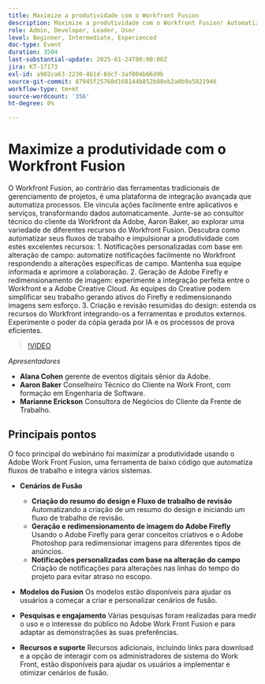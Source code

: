 ```yaml
---
title: Maximize a produtividade com o Workfront Fusion
description: Maximize a produtividade com o Workfront Fusion! Automatize fluxos de trabalho, integre sistemas e aprimore a colaboração com notificações personalizadas, redimensionamento de imagens e muito mais.
role: Admin, Developer, Leader, User
level: Beginner, Intermediate, Experienced
doc-type: Event
duration: 3504
last-substantial-update: 2025-01-24T00:00:00Z
jira: KT-17173
exl-id: a902ca63-2230-4b1d-8dcf-3af004b66d9b
source-git-commit: 87945f25760d168144b852b88eb2a0b9a5021946
workflow-type: tm+mt
source-wordcount: '356'
ht-degree: 0%

---
```


# Maximize a produtividade com o Workfront Fusion

O Workfront Fusion, ao contrário das ferramentas tradicionais de gerenciamento de projetos, é uma plataforma de integração avançada que automatiza processos. Ele vincula ações facilmente entre aplicativos e serviços, transformando dados automaticamente. Junte-se ao consultor técnico do cliente da Workfront da Adobe, Aaron Baker, ao explorar uma variedade de diferentes recursos do Workfront Fusion. Descubra como automatizar seus fluxos de trabalho e impulsionar a produtividade com estes excelentes recursos: 1. Notificações personalizadas com base em alteração de campo: automatize notificações facilmente no Workfront respondendo a alterações específicas de campo. Mantenha sua equipe informada e aprimore a colaboração. 2. Geração de Adobe Firefly e redimensionamento de imagem: experimente a integração perfeita entre o Workfront e a Adobe Creative Cloud. As equipes do Creative podem simplificar seu trabalho gerando ativos do Firefly e redimensionando imagens sem esforço. 3. Criação e revisão resumidas do design: estenda os recursos do Workfront integrando-os a ferramentas e produtos externos. Experimente o poder da cópia gerada por IA e os processos de prova eficientes.

>[!VIDEO](https://video.tv.adobe.com/v/3443029/?learn=on&enablevpops)


*Apresentadores*

* **Alana Cohen** gerente de eventos digitais sênior da Adobe.
* **Aaron Baker** Conselheiro Técnico do Cliente na Work Front, com formação em Engenharia de Software.
* **Marianne Erickson** Consultora de Negócios do Cliente da Frente de Trabalho.

## Principais pontos

O foco principal do webinário foi maximizar a produtividade usando o Adobe Work Front Fusion, uma ferramenta de baixo código que automatiza fluxos de trabalho e integra vários sistemas.

* **Cenários de Fusão**

   * **Criação do resumo do design e Fluxo de trabalho de revisão** Automatizando a criação de um resumo do design e iniciando um fluxo de trabalho de revisão.
   * **Geração e redimensionamento de imagem do Adobe Firefly** Usando o Adobe Firefly para gerar conceitos criativos e o Adobe Photoshop para redimensionar imagens para diferentes tipos de anúncios.
   * **Notificações personalizadas com base na alteração do campo** Criação de notificações para alterações nas linhas do tempo do projeto para evitar atraso no escopo.

* **Modelos do Fusion** Os modelos estão disponíveis para ajudar os usuários a começar a criar e personalizar cenários de fusão.

* **Pesquisas e engajamento** Várias pesquisas foram realizadas para medir o uso e o interesse do público no Adobe Work Front Fusion e para adaptar as demonstrações às suas preferências.

* **Recursos e suporte** Recursos adicionais, incluindo links para download e a opção de interagir com os administradores de sistema do Work Front, estão disponíveis para ajudar os usuários a implementar e otimizar cenários de fusão.
